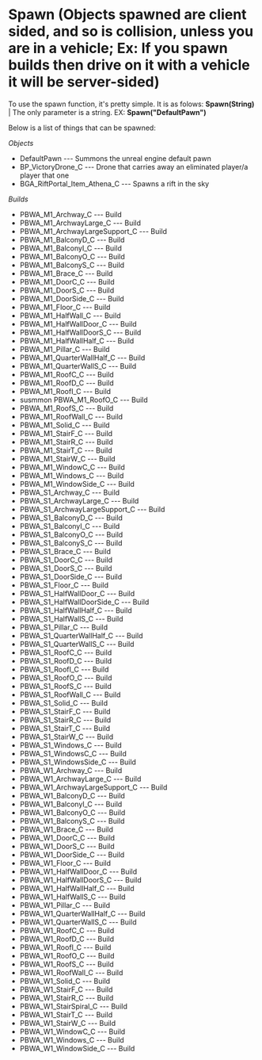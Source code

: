 # Spawn (Objects spawned are client sided, and so is collision, unless you are in a vehicle; Ex: If you spawn builds then drive on it with a vehicle it will be server-sided)

To use the spawn function, it's pretty simple. It is as folows: **Spawn(String)** | The only parameter is a string. EX: **Spawn("DefaultPawn")**

Below is a list of things that can be spawned:

*Objects*

- DefaultPawn --- Summons the unreal engine default pawn
- BP_VictoryDrone_C --- Drone that carries away an eliminated player/a player that one
- BGA_RiftPortal_Item_Athena_C --- Spawns a rift in the sky

*Builds*

-  PBWA_M1_Archway_C --- Build
-  PBWA_M1_ArchwayLarge_C --- Build
-  PBWA_M1_ArchwayLargeSupport_C --- Build
-  PBWA_M1_BalconyD_C --- Build
-  PBWA_M1_BalconyI_C --- Build
-  PBWA_M1_BalconyO_C --- Build
-  PBWA_M1_BalconyS_C --- Build
-  PBWA_M1_Brace_C --- Build
-  PBWA_M1_DoorC_C --- Build
-  PBWA_M1_DoorS_C --- Build
-  PBWA_M1_DoorSide_C --- Build
-  PBWA_M1_Floor_C --- Build
-  PBWA_M1_HalfWall_C --- Build
-  PBWA_M1_HalfWallDoor_C --- Build
-  PBWA_M1_HalfWallDoorS_C --- Build
-  PBWA_M1_HalfWallHalf_C --- Build
-  PBWA_M1_Pillar_C --- Build
-  PBWA_M1_QuarterWallHalf_C --- Build
-  PBWA_M1_QuarterWallS_C --- Build
-  PBWA_M1_RoofC_C --- Build
-  PBWA_M1_RoofD_C --- Build
-  PBWA_M1_RoofI_C --- Build
- susmmon PBWA_M1_RoofO_C --- Build
-  PBWA_M1_RoofS_C --- Build
-  PBWA_M1_RoofWall_C --- Build
-  PBWA_M1_Solid_C --- Build
-  PBWA_M1_StairF_C --- Build
-  PBWA_M1_StairR_C --- Build
-  PBWA_M1_StairT_C --- Build
-  PBWA_M1_StairW_C --- Build
-  PBWA_M1_WindowC_C --- Build
-  PBWA_M1_Windows_C --- Build
-  PBWA_M1_WindowSide_C --- Build
-  PBWA_S1_Archway_C --- Build
-  PBWA_S1_ArchwayLarge_C --- Build
-  PBWA_S1_ArchwayLargeSupport_C --- Build
-  PBWA_S1_BalconyD_C --- Build
-  PBWA_S1_BalconyI_C --- Build
-  PBWA_S1_BalconyO_C --- Build
-  PBWA_S1_BalconyS_C --- Build
-  PBWA_S1_Brace_C --- Build
-  PBWA_S1_DoorC_C --- Build
-  PBWA_S1_DoorS_C --- Build
-  PBWA_S1_DoorSide_C --- Build
-  PBWA_S1_Floor_C --- Build
-  PBWA_S1_HalfWallDoor_C --- Build
-  PBWA_S1_HalfWallDoorSide_C --- Build
-  PBWA_S1_HalfWallHalf_C --- Build
-  PBWA_S1_HalfWallS_C --- Build
-  PBWA_S1_Pillar_C --- Build
-  PBWA_S1_QuarterWallHalf_C --- Build
-  PBWA_S1_QuarterWallS_C --- Build
-  PBWA_S1_RoofC_C --- Build
-  PBWA_S1_RoofD_C --- Build
-  PBWA_S1_RoofI_C --- Build
-  PBWA_S1_RoofO_C --- Build
-  PBWA_S1_RoofS_C --- Build
-  PBWA_S1_RoofWall_C --- Build
-  PBWA_S1_Solid_C --- Build
-  PBWA_S1_StairF_C --- Build
-  PBWA_S1_StairR_C --- Build
-  PBWA_S1_StairT_C --- Build
-  PBWA_S1_StairW_C --- Build
-  PBWA_S1_Windows_C --- Build
-  PBWA_S1_WindowsC_C --- Build
-  PBWA_S1_WindowsSide_C --- Build
-  PBWA_W1_Archway_C --- Build
-  PBWA_W1_ArchwayLarge_C --- Build
-  PBWA_W1_ArchwayLargeSupport_C --- Build
-  PBWA_W1_BalconyD_C --- Build
-  PBWA_W1_BalconyI_C --- Build
-  PBWA_W1_BalconyO_C --- Build
-  PBWA_W1_BalconyS_C --- Build
-  PBWA_W1_Brace_C --- Build
-  PBWA_W1_DoorC_C --- Build
-  PBWA_W1_DoorS_C --- Build
-  PBWA_W1_DoorSide_C --- Build
-  PBWA_W1_Floor_C --- Build
-  PBWA_W1_HalfWallDoor_C --- Build
-  PBWA_W1_HalfWallDoorS_C --- Build
-  PBWA_W1_HalfWallHalf_C --- Build
-  PBWA_W1_HalfWallS_C --- Build
-  PBWA_W1_Pillar_C --- Build
-  PBWA_W1_QuarterWallHalf_C --- Build
-  PBWA_W1_QuarterWallS_C --- Build
-  PBWA_W1_RoofC_C --- Build
-  PBWA_W1_RoofD_C --- Build
-  PBWA_W1_RoofI_C --- Build
-  PBWA_W1_RoofO_C --- Build
-  PBWA_W1_RoofS_C --- Build
-  PBWA_W1_RoofWall_C --- Build
-  PBWA_W1_Solid_C --- Build
-  PBWA_W1_StairF_C --- Build
-  PBWA_W1_StairR_C --- Build
-  PBWA_W1_StairSpiral_C --- Build
-  PBWA_W1_StairT_C --- Build
-  PBWA_W1_StairW_C --- Build
-  PBWA_W1_WindowC_C --- Build
-  PBWA_W1_Windows_C --- Build
-  PBWA_W1_WindowSide_C --- Build
